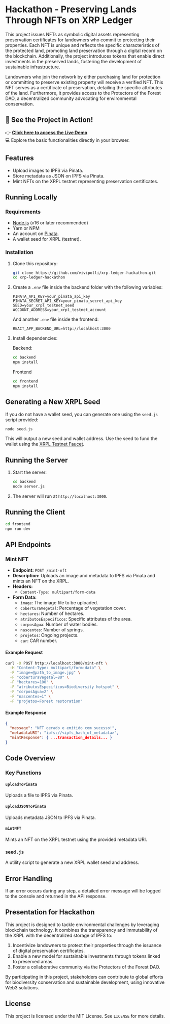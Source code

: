 # Hackathon - Preserving Lands Through NFTs on XRP Ledger

This project issues NFTs as symbolic digital assets representing preservation certificates for landowners who commit to protecting their properties. Each NFT is unique and reflects the specific characteristics of the protected land, promoting land preservation through a digital record on the blockchain. Additionally, the project introduces tokens that enable direct investments in the preserved lands, fostering the development of sustainable infrastructure.

Landowners who join the network by either purchasing land for protection or committing to preserve existing property will receive a verified NFT. This NFT serves as a certificate of preservation, detailing the specific attributes of the land. Furthermore, it provides access to the Protectors of the Forest DAO, a decentralized community advocating for environmental conservation.

## 🌟 See the Project in Action!

👉 **[Click here to access the Live Demo](https://xrp-ledger-hackathon-tmgx.vercel.app/)**  
💻 Explore the basic functionalities directly in your browser.

## Features

- Upload images to IPFS via Pinata.
- Store metadata as JSON on IPFS via Pinata.
- Mint NFTs on the XRPL testnet representing preservation certificates.

## Running Locally

### Requirements

- [Node.js](https://nodejs.org/) (v16 or later recommended)
- Yarn or NPM
- An account on [Pinata](https://www.pinata.cloud/).
- A wallet seed for XRPL (testnet).

### Installation

1. Clone this repository:

   ```bash
   git clone https://github.com/vivipolli/xrp-ledger-hackathon.git
   cd xrp-ledger-hackathon
   ```

2. Create a `.env` file inside the backend folder with the following variables:

   ```env
   PINATA_API_KEY=your_pinata_api_key
   PINATA_SECRET_API_KEY=your_pinata_secret_api_key
   SEED=your_xrpl_testnet_seed
   ACCOUNT_ADDRESS=your_xrpl_testnet_account
   ```

   And another `.env` file inside the frontend:

   ```env
   REACT_APP_BACKEND_URL=http://localhost:3000
   ```

3. Install dependencies:

   Backend:

   ```bash
   cd backend
   npm install

   ```

   Frontend

   ```bash
   cd frontend
   npm install

   ```

## Generating a New XRPL Seed

If you do not have a wallet seed, you can generate one using the `seed.js` script provided:

```bash
node seed.js
```

This will output a new seed and wallet address. Use the seed to fund the wallet using the [XRPL Testnet Faucet](https://xrpl.org/xrp-testnet-faucet.html).

## Running the Server

1. Start the server:
   ```bash
   cd backend
   node server.js
   ```
2. The server will run at `http://localhost:3000`.

## Running the Client

```bash
cd frontend
npm run dev
```

## API Endpoints

### Mint NFT

- **Endpoint:** `POST /mint-nft`
- **Description:** Uploads an image and metadata to IPFS via Pinata and mints an NFT on the XRPL.
- **Headers:**
  - `Content-Type: multipart/form-data`
- **Form Data:**
  - `image`: The image file to be uploaded.
  - `coberturaVegetal`: Percentage of vegetation cover.
  - `hectares`: Number of hectares.
  - `atributosEspecificos`: Specific attributes of the area.
  - `corposAgua`: Number of water bodies.
  - `nascentes`: Number of springs.
  - `projetos`: Ongoing projects.
  - `car`: CAR number.

#### Example Request

```bash
curl -X POST http://localhost:3000/mint-nft \
  -H "Content-Type: multipart/form-data" \
  -F "image=@path_to_image.jpg" \
  -F "coberturaVegetal=80" \
  -F "hectares=100" \
  -F "atributosEspecificos=Biodiversity hotspot" \
  -F "corposAgua=2" \
  -F "nascentes=1" \
  -F "projetos=Forest restoration"
```

#### Example Response

```json
{
  "message": "NFT gerado e emitido com sucesso!",
  "metadataURI": "ipfs://<ipfs_hash_of_metadata>",
  "mintResponse": { ...transaction_details... }
}
```

## Code Overview

### Key Functions

#### `uploadToPinata`

Uploads a file to IPFS via Pinata.

#### `uploadJSONToPinata`

Uploads metadata JSON to IPFS via Pinata.

#### `mintNFT`

Mints an NFT on the XRPL testnet using the provided metadata URI.

### `seed.js`

A utility script to generate a new XRPL wallet seed and address.

## Error Handling

If an error occurs during any step, a detailed error message will be logged to the console and returned in the API response.

## Presentation for Hackathon

This project is designed to tackle environmental challenges by leveraging blockchain technology. It combines the transparency and immutability of the XRPL with the decentralized storage of IPFS to:

1. Incentivize landowners to protect their properties through the issuance of digital preservation certificates.
2. Enable a new model for sustainable investments through tokens linked to preserved areas.
3. Foster a collaborative community via the Protectors of the Forest DAO.

By participating in this project, stakeholders can contribute to global efforts for biodiversity conservation and sustainable development, using innovative Web3 solutions.

## License

This project is licensed under the MIT License. See `LICENSE` for more details.
